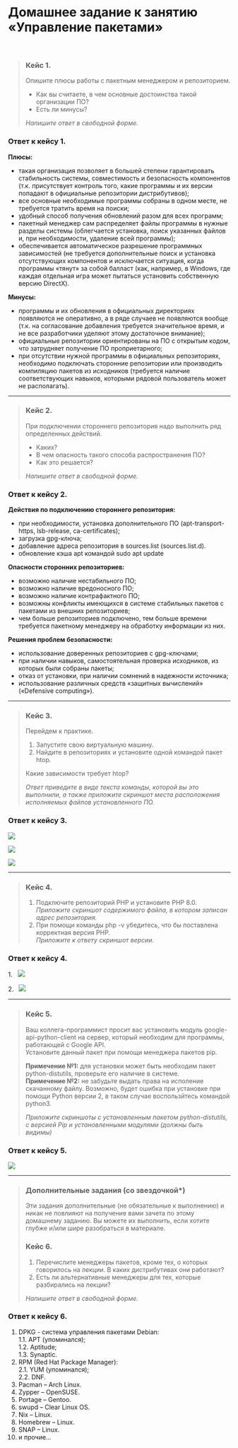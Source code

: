 # Домашнее задание к занятию «Управление пакетами»
<br>

> ### Кейс 1.
> Опишите плюсы работы с пакетным менеджером и репозиторием.
> *	Как вы считаете, в чем основные достоинства такой организации ПО?
> * Есть ли минусы?
>
> *Напишите ответ в свободной форме.*
> 
### Ответ к кейсу 1.
**Плюсы:**
*	такая организация позволяет в большей степени гарантировать стабильность системы, совместимость и безопасность компонентов (т.к. присутствует контроль того, какие программы и их версии попадают в официальные репозитории дистрибутивов);
*	все основные необходимые программы собраны в одном месте, не требуется тратить время на поиски;
*	удобный способ получения обновлений разом для всех программ;
*	пакетный менеджер сам распределяет файлы программы в нужные разделы системы (облегчается установка, поиск указанных файлов и, при необходимости, удаление всей программы);
*	обеспечивается автоматическое разрешение программных зависимостей (не требуется дополнительные поиск и установка отсутствующих компонентов и исключается ситуация, когда программы «тянут» за собой балласт (как, например, в Windows, где каждая отдельная игра может пытаться установить собственную версию DirectX).

**Минусы:**
*	программы и их обновления в официальных директориях появляются не оперативно, а в ряде случаев не появляются вообще (т.к. на согласование добавления требуется значительное время, и не все разработчики уделяют этому достаточное внимание);
*	официальные репозитории ориентированы на ПО с открытым кодом, что затрудняет получение ПО проприетарного;
*	при отсутствии нужной программы в официальных репозиториях, необходимо подключать сторонние репозитории или производить компиляцию пакетов из исходников (требуется наличие соответствующих навыков, которыми рядовой пользователь может не располагать).

---

> ### Кейс 2.
> При подключении стороннего репозитория надо выполнить ряд определенных действий.
> *	Каких?
> *	В чем опасность такого способа распространения ПО?
> *	Как это решается?
>
> *Напишите ответ в свободной форме.*
> 
### Ответ к кейсу 2.
**Действия по подключению стороннего репозитория:**
*	при необходимости, установка дополнительного ПО (apt-transport-https, lsb-release, ca-certificates);
*	загрузка gpg-ключа;
*	добавление адреса репозитория в sources.list (sources.list.d).
*	обновление кэша apt командой sudo apt update

**Опасности сторонних репозиториев:**
*	возможно наличие нестабильного ПО;
*	возможно наличие вредоносного ПО;
*	возможно наличие контрафактного ПО;
*	возможны конфликты имеющихся в системе стабильных пакетов с пакетами из внешних репозиториев;
*	чем больше репозиториев подключено, тем больше времени требуется пакетному менеджеру на обработку информации из них.

**Решения проблем безопасности:**
*	использование доверенных репозиториев с gpg-ключами;
*	при наличии навыков, самостоятельная проверка исходников, из которых были собраны пакеты;
*	отказ от установки, при наличии сомнений в надежности источника;
*	использование различных средств «защитных вычислений» («Defensive computing»).

---

> ### Кейс 3.
> Перейдем к практике.
> 1.	Запустите свою виртуальную машину.
> 2.	Найдите в репозиториях и установите одной командой пакет htop.
>
> Какие зависимости требует htop?
> 
> *Ответ приведите в виде текста команды, которой вы это выполнили, а также приложите скриншот места расположения исполняемых файлов установленного ПО.*
> 
### Ответ к кейсу 3.

<kbd><img src="/img/slinc-2.3.1.png"></kbd>
 
<kbd><img src="/img/slinc-2.3.2.png"></kbd>
 
<kbd><img src="/img/slinc-2.3.3.png"></kbd>
 
---

> ### Кейс 4.
> 1.	Подключите репозиторий PHP и установите PHP 8.0.  
> *Приложите скриншот содержимого файла, в котором записан адрес репозитория.*
> 2.	При помощи команды php -v убедитесь, что бы поставлена корректная версия PHP.  
> *Приложите к ответу скриншот версии.*

### Ответ к кейсу 4.
1.&nbsp;&nbsp;&nbsp;<kbd><img src="/img/slinc-2.4.1.png"></kbd>
 
2.&nbsp;&nbsp;&nbsp;<kbd><img src="/img/slinc-2.4.2.png"></kbd>
 
---

> ### Кейс 5.
> Ваш коллега-программист просит вас установить модуль google-api-python-client на сервер, который необходим для программы, работающей с Google API.  
> Установите данный пакет при помощи менеджера пакетов pip.
>
> **Примечение №1:** для установки может быть необходим пакет python-distutils, проверьте его наличие в системе.  
> **Примечение №2:** не забудьте выдать права на исполение скачанному файлу. Возможно, будет ошибка при установке при помощи Python версии 2, в таком случае воспользйтесь командой python3.  
>
> *Приложите скриншоты с установленным пакетом python-distutils, с версией Pip и установленными модулями (должны быть видимы)*
> 
### Ответ к кейсу 5.
<kbd><img src="/img/slinc-2.5.1.png"></kbd>

---

> ### Дополнительные задания (со звездочкой*)
> Эти задания дополнительные (не обязательные к выполнению) и никак не повлияют на получение вами зачета по этому домашнему заданию. Вы можете их выполнить, если хотите глубже и/или шире разобраться в материале.
> 
> ### Кейс 6.
> 1.	Перечислите менеджеры пакетов, кроме тех, о которых говорилось на лекции. В каких дистрибутивах они работают?
> 2.	Есть ли альтернативные менеджеры для тех, которые разбирались на лекции?
>
> *Напишите ответ в свободной форме.*

### Ответ к кейсу 6.
1.	DPKG - система управления пакетами Debian:  
  1.1.	APT (упоминался);  
  1.2.	Aptitude;  
  1.3.	Synaptic.  
2.	RPM (Red Hat Package Manager):  
  2.1.	YUM (упоминался);  
  2.2.	DNF.  
3.	Pacman – Arch Linux.
4.	Zypper – OpenSUSE.
5.	Portage – Gentoo.
6.	swupd – Clear Linux OS.
7.	Nix – Linux.
8.	Homebrew – Linux.
9.	SNAP – Linux.
10.	 и прочие…

